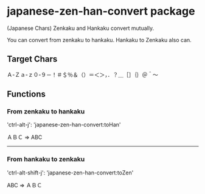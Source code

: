 # japanese-zen-han-convert package

(Japanese Chars) Zenkaku and Hankaku convert mutually.

You can convert from zenkaku to hankaku. Hankaku to Zenkaku also can.

## Target Chars
Ａ-Ｚａ-ｚ０-９－！＃＄％＆（）＝＜＞，．？＿［］｛｝＠＾～

## Functions

### From zenkaku to hankaku
'ctrl-alt-j': 'japanese-zen-han-convert:toHan'

ＡＢＣ => ABC

---

### From hankaku to zenkaku
'ctrl-alt-shift-j': 'japanese-zen-han-convert:toZen'

ABC => ＡＢＣ
